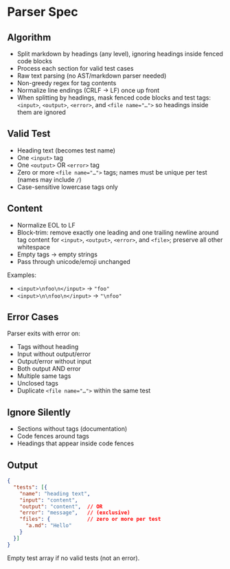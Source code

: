 # Parser Spec

## Algorithm

- Split markdown by headings (any level), ignoring headings inside fenced code blocks
- Process each section for valid test cases
- Raw text parsing (no AST/markdown parser needed)
- Non-greedy regex for tag contents
- Normalize line endings (CRLF → LF) once up front
- When splitting by headings, mask fenced code blocks and test tags: `<input>`, `<output>`, `<error>`, and `<file name="…">` so headings inside them are ignored

## Valid Test

- Heading text (becomes test name)
- One `<input>` tag
- One `<output>` OR `<error>` tag
- Zero or more `<file name="…">` tags; names must be unique per test (names may include `/`)
- Case-sensitive lowercase tags only

## Content

- Normalize EOL to LF
- Block-trim: remove exactly one leading and one trailing newline around tag content for `<input>`, `<output>`, `<error>`, and `<file>`; preserve all other whitespace
- Empty tags → empty strings
- Pass through unicode/emoji unchanged

Examples:

- `<input>\nfoo\n</input>` → `"foo"`
- `<input>\n\nfoo\n</input>` → `"\nfoo"`

## Error Cases

Parser exits with error on:
- Tags without heading
- Input without output/error
- Output/error without input
- Both output AND error
- Multiple same tags
- Unclosed tags
- Duplicate `<file name="…">` within the same test

## Ignore Silently

- Sections without tags (documentation)
- Code fences around tags
- Headings that appear inside code fences

## Output

```json
{
  "tests": [{
    "name": "heading text",
    "input": "content",
    "output": "content",  // OR
    "error": "message",   // (exclusive)
    "files": {            // zero or more per test
      "a.md": "Hello"
    }
  }]
}
```

Empty test array if no valid tests (not an error).
